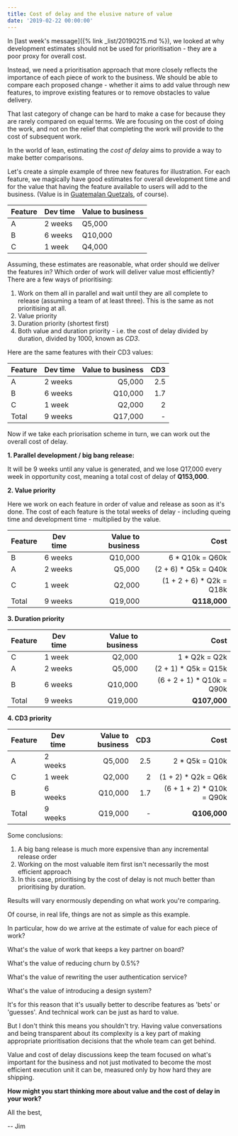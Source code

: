```yaml
---
title: Cost of delay and the elusive nature of value
date: '2019-02-22 00:00:00'
---
```


In [last week's message]({% link _list/20190215.md %}), we looked at why development estimates should not be used for prioritisation - they are a poor proxy for overall cost.

Instead, we need a prioritisation approach that more closely reflects the importance of each piece of work to the business. We should be able to compare each proposed change - whether it aims to add value through new features, to improve existing features or to remove obstacles to value delivery.

That last category of change can be hard to make a case for because they are rarely compared on equal terms. We are focusing on the cost of doing the work, and not on the relief that completing the work will provide to the cost of subsequent work.

In the world of lean, estimating the _cost of delay_ aims to provide a way to make better comparisons.

Let's create a simple example of three new features for illustration. For each feature, we magically have good estimates for overall development time and for the value that having the feature available to users will add to the business. (Value is in [Guatemalan Quetzals](https://en.wikipedia.org/wiki/Guatemalan_quetzal), of course).

| Feature | Dev time | Value to business |
|---------|----------|-------------------|
|A|2 weeks|Q5,000|
|B|6 weeks|Q10,000|
|C|1 week|Q4,000|

Assuming, these estimates are reasonable, what order should we deliver the features in? Which order of work will deliver value most efficiently? There are a few ways of prioritising:

1. Work on them all in parallel and wait until they are all complete to release (assuming a team of at least three). This is the same as not prioritising at all.
2. Value priority
3. Duration priority (shortest first)
4. Both value and duration priority - i.e. the cost of delay divided by duration, divided by 1000, known as _CD3_.

Here are the same features with their CD3 values:

| Feature | Dev time | Value to business | CD3 |
|---------|----------|------------------:|----:|
|A|2 weeks|Q5,000|2.5|
|B|6 weeks|Q10,000|1.7|
|C|1 week|Q2,000|2|
|Total|9 weeks|Q17,000|-|

Now if we take each priorisation scheme in turn, we can work out the overall cost of delay.

__1. Parallel development / big bang release:__

It will be 9 weeks until any value is generated, and we lose Q17,000 every week in opportunity cost, meaning a total cost of delay of __Q153,000__.

__2. Value priority__

Here we work on each feature in order of value and release as soon as it's done. The cost of each feature is the total weeks of delay - including queing time and development time - multiplied by the value.

| Feature | Dev time | Value to business | Cost |
|---------|----------|------------------:|----:|
|B|6 weeks|Q10,000|6 * Q10k = Q60k|
|A|2 weeks|Q5,000|(2 + 6) * Q5k = Q40k|
|C|1 week|Q2,000|(1 + 2 + 6) * Q2k = Q18k|
|Total|9 weeks|Q19,000|__Q118,000__|

__3. Duration priority__

| Feature | Dev time | Value to business | Cost |
|---------|----------|------------------:|----:|
|C|1 week|Q2,000|1 * Q2k = Q2k|
|A|2 weeks|Q5,000|(2 + 1) * Q5k = Q15k|
|B|6 weeks|Q10,000|(6 + 2 + 1) * Q10k = Q90k|
|Total|9 weeks|Q19,000|__Q107,000__|

__4. CD3 priority__

| Feature | Dev time | Value to business | CD3 | Cost |
|---------|----------|------------------:|----:|-----:|
|A|2 weeks|Q5,000|2.5|2 * Q5k = Q10k|
|C|1 week|Q2,000|2|(1 + 2) * Q2k = Q6k|
|B|6 weeks|Q10,000|1.7|(6 + 1 + 2) * Q10k = Q90k|
|Total|9 weeks|Q19,000|-|__Q106,000__|

Some conclusions:

1. A big bang release is much more expensive than any incremental release order
2. Working on the most valuable item first isn't necessarily the most efficient approach
3. In this case, prioritising by the cost of delay is not much better than prioritising by duration.

Results will vary enormously depending on what work you're comparing.

Of course, in real life, things are not as simple as this example.

In particular, how do we arrive at the estimate of value for each piece of work?

What's the value of work that keeps a key partner on board?

What's the value of reducing churn by 0.5%?

What's the value of rewriting the user authentication service?

What's the value of introducing a design system?

It's for this reason that it's usually better to describe features as 'bets' or 'guesses'. And technical work can be just as hard to value.

But I don't think this means you shouldn't try. Having value conversations and being transparent about its complexity is a key part of making appropriate prioritisation decisions that the whole team can get behind. 

Value and cost of delay discussions keep the team focused on what's important for the business and not just motivated to become the most efficient execution unit it can be, measured only by how hard they are shipping.

__How might you start thinking more about value and the cost of delay in your work?__

All the best,

-- Jim
